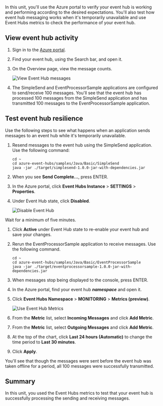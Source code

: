 In this unit, you'll use the Azure portal to verify your event hub is working and performing according to the desired expectations. You'll also test how event hub messaging works when it's temporarily unavailable and use Event Hubs metrics to check the performance of your event hub.

## View event hub activity

1. Sign in to the [Azure portal](https://portal.azure.com?azure-portal=true).

1. Find your event hub, using the Search bar, and open it.

1. On the Overview page, view the message counts.

    ![View Event Hub messages](../media-draft/6-view-messages.png)

1. The SimpleSend and EventProcessorSample applications are configured to send/receive 100 messages. You'll see that the event hub has processed 100 messages from the SimpleSend application and has transmitted 100 messages to the EventProcessorSample application.

## Test event hub resilience

Use the following steps to see what happens when an application sends messages to an event hub while it's temporarily unavailable.

1. Resend messages to the event hub using the SimpleSend application. Use the following command:

    ```azurecli
    cd ~
    cd azure-event-hubs/samples/Java/Basic/SimpleSend
    java -jar ./target/simplesend-1.0.0-jar-with-dependencies.jar
    ```

1. When you see **Send Complete...**, press ENTER.

1. In the Azure portal, click **Event Hubs Instance** > **SETTINGS** > **Properties**.

1. Under Event Hub state, click **Disabled**.

    ![Disable Event Hub](../media-draft/7-disable-event-hub.png)

Wait for a minimum of five minutes.

1. Click **Active** under Event Hub state to re-enable your event hub and save your changes.

1. Rerun the EventProcessorSample application to receive messages. Use the following command.

    ```azurecli
    cd ~
    cd azure-event-hubs/samples/Java/Basic/EventProcessorSample
    java -jar ./target/eventprocessorsample-1.0.0-jar-with-dependencies.jar
    ```

1. When messages stop being displayed to the console, press ENTER.

1. In the Azure portal, find your event hub **_namespace_** and open it. 

1. Click **Event Hubs Namespace** > **MONITORING** > **Metrics (preview)**.

    ![Use Event Hub Metrics](../media-draft/7-event-hub-metrics.png)

1. From the **Metric** list, select **Incoming Messages** and click **Add Metric**.

1. From the **Metric** list, select **Outgoing Messages** and click **Add Metric**.

1. At the top of the chart, click **Last 24 hours (Automatic)** to change the time period to **Last 30 minutes**.

1. Click **Apply**.

You'll see that though the messages were sent before the event hub was taken offline for a period, all 100 messages were successfully transmitted.

## Summary

In this unit, you used the Event Hubs metrics to test that your event hub is successfully processing the sending and receiving messages.
